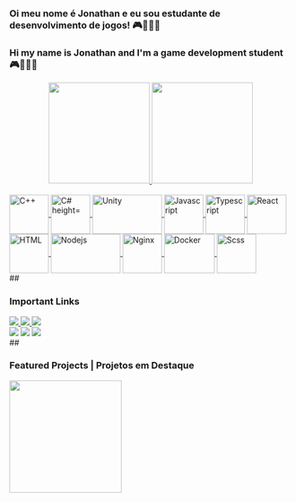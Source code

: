 ### Oi meu nome é Jonathan e eu sou estudante de desenvolvimento de jogos! 🎮👨🏼‍💻
### Hi my name is Jonathan and I'm a game development student 🎮👨🏼‍💻
<div align="center">
  <a href="https://linktr.ee/JonathanMBelmiro">
  <img height="180em" src="https://github-readme-stats.vercel.app/api?username=J0nathanMB&show_icons=true&theme=radical&include_all_commits=true&count_private=true"/>
  <img height="180em" src="https://github-readme-stats.vercel.app/api/top-langs/?username=J0nathanMB&layout=compact&langs_count=7&theme=radical"/>
</div>
    
<div >
  <br>
  <a href="https://cplusplus.com/">
    <img align="center" alt="C++" height="70" width="70" src="https://cdn.jsdelivr.net/gh/devicons/devicon/icons/cplusplus/cplusplus-original.svg">
  </a>
  <a href="https://dotnet.microsoft.com/pt-br/languages/csharp">
    <img align="center" alt="C# height="70" width="70" src="https://cdn.jsdelivr.net/gh/devicons/devicon/icons/csharp/csharp-original.svg">
  </a>
  <a href="https://unity.com/">
    <img align="center" alt="Unity" height="70" width="124" src="https://cdn.discordapp.com/attachments/907689420906446908/936497245979828344/Unity-Logo-White.png">
  </a>
  <a href="https://developer.mozilla.org/pt-BR/docs/Web/JavaScript">
    <img align="center" alt="Javascript" height="70" width="70" src="https://upload.wikimedia.org/wikipedia/commons/6/6a/JavaScript-logo.png">
  </a>
  <a href="https://www.typescriptlang.org/">
    <img align="center" alt="Typescript" height="70" width="70" src="https://upload.wikimedia.org/wikipedia/commons/4/4c/Typescript_logo_2020.svg">
  </a>
  <a href="https://react.dev/">
    <img align="center" alt="React" height="70" width="70" src="https://upload.wikimedia.org/wikipedia/commons/a/a7/React-icon.svg">
  </a>
  <a href="https://developer.mozilla.org/pt-BR/docs/Web/HTML">
    <img align="center" alt="HTML" height="70" width="70" src="https://upload.wikimedia.org/wikipedia/commons/6/61/HTML5_logo_and_wordmark.svg">
  </a>
  <a href="https://nodejs.org/en/about">
    <img align="center" alt="Nodejs" height="70" width="124" src="https://upload.wikimedia.org/wikipedia/commons/d/d9/Node.js_logo.svg">
  </a>
  <a href="https://www.nginx.com/">
    <img align="center" alt="Nginx" height="70" width="70" src="https://www.nginx.com/wp-content/uploads/2020/05/NGINX-product-icon.svg">
  </a>
  <a href="https://www.docker.com/">
    <img align="center" alt="Docker" height="70" width="90" src="https://www.docker.com/wp-content/uploads/2023/05/symbol_blue-docker-logo.png.webp">
  </a>
  <a href="https://sass-lang.com/">
    <img align="center" alt="Scss" height="70" width="70" src="https://sass-lang.com/assets/img/styleguide/seal-color.png">
  </a>
</div>
  ##
  
  ### Important Links
<div>
  <a href="https://drive.google.com/file/d/1Js36P1piA-Lno1ENjRVB1xXYDAn5biXD/view?usp=share_link" target="_blank">
    <img src="https://cdn.discordapp.com/attachments/907689420906446908/936514467645243412/curriculo_portugues.png" target="_blank">
  </a>
  <a href="https://drive.google.com/file/d/1i6T5yKryPQk3WZi7oMBuKPN-ZV7Cy8Xq/view?usp=share_link" target="_blank">
    <img src="https://cdn.discordapp.com/attachments/907689420906446908/936514467443929108/curriculo_ingles.png" target="_blank">
  </a>
  <a href="https://j0nathan.itch.io/" target="_blank">
    <img src="https://cdn.discordapp.com/attachments/907689420906446908/936514467859169280/itchio.png" target="_blank">
  </a>
</div>
  
<div>
  <a href="https://discordapp.com/users/310207242995761153" target="_blank"><img src="https://img.shields.io/badge/Discord-7289DA?style=for-the-badge&logo=discord&logoColor=white" target="_blank"></a> 
  <a href="mailto:belmirojonathan2@gmail.com"><img src="https://img.shields.io/badge/-Gmail-%23333?style=for-the-badge&logo=gmail&logoColor=white" target="_blank"></a>
  <a href="https://www.linkedin.com/in/jonathan-belmiro-0b94a41a3/" target="_blank"><img src="https://img.shields.io/badge/-LinkedIn-%230077B5?style=for-the-badge&logo=linkedin&logoColor=white" target="_blank"></a> 
</div>
  ##
  
  ### Featured Projects | Projetos em Destaque
  <div>
       <a href="https://erickhasse.itch.io/space-survivor" target="_blank">
         <img src="https://img.itch.zone/aW1nLzEwNzI2NDk2LnBuZw==/315x250%23c/jHJlxs.png" width="200" target="_blank">
       </a>
  </div>
